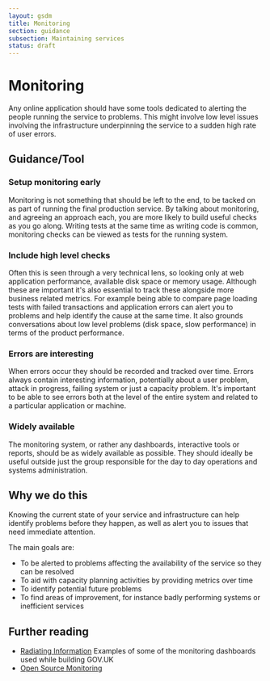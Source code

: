 ```yaml
---
layout: gsdm
title: Monitoring
section: guidance
subsection: Maintaining services
status: draft
---
```

    
# Monitoring
Any online application should have some tools dedicated to alerting the
people running the service to problems. This might involve low level
issues involving the infrastructure underpinning the service to a sudden
high rate of user errors.

## Guidance/Tool

### Setup monitoring early

Monitoring is not something that should be left to the end, to be tacked
on as part of running the final production service. By talking about
monitoring, and agreeing an approach each, you are more likely to build
useful checks as you go along. Writing tests at the same time as writing
code is common, monitoring checks can be viewed as tests for the running
system.

### Include high level checks

Often this is seen through a very technical lens, so looking only at web
application performance, available disk space or memory usage. Although
these are important it's also essential to track these alongside more
business related metrics. For example being able to compare page loading
tests with failed transactions and application errors can alert you to
problems and help identify the cause at the same time. It also grounds
conversations about low level problems (disk space, slow performance) in
terms of the product performance. 

### Errors are interesting

When errors occur they should be recorded and tracked over time. Errors
always contain interesting information, potentially about a user
problem, attack in progress, failing system or just a capacity problem.
It's important to be able to see errors both at the level of the entire
system and related to a particular application or machine.

### Widely available

The monitoring system, or rather any dashboards, interactive tools or
reports, should be as widely available as possible. They should ideally
be useful outside just the group responsible for the day to day
operations and systems administration.

## Why we do this

Knowing the current state of your service and infrastructure can help
identify problems before they happen, as well as alert you to issues
that need immediate attention.

The main goals are:

* To be alerted to problems affecting the availability of the service so
  they can be resolved
* To aid with capacity planning activities by providing metrics over
  time
* To identify potential future problems
* To find areas of improvement, for instance badly performing
  systems or inefficient services

## Further reading

* [Radiating
  Information](http://digital.cabinetoffice.gov.uk/2012/02/08/radiating-information/)
Examples of some of the monitoring dashboards used while building GOV.UK
* [Open Source
  Monitoring](https://speakerdeck.com/obfuscurity/the-state-of-open-source-monitoring) 
